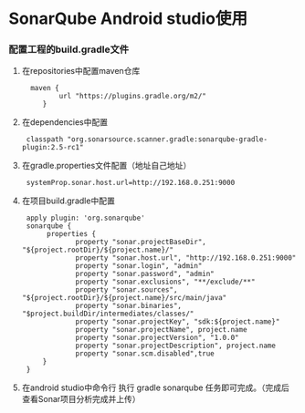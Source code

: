 # SonarQube Android studio使用
### 配置工程的build.gradle文件
1. 在repositories中配置maven仓库 
 
		 maven {
	            url "https://plugins.gradle.org/m2/"
	        }

2. 在dependencies中配置	

		classpath "org.sonarsource.scanner.gradle:sonarqube-gradle-plugin:2.5-rc1"
	 
3. 在gradle.properties文件配置（地址自己地址）
	
		systemProp.sonar.host.url=http://192.168.0.251:9000
		
		
4. 在项目build.gradle中配置

		apply plugin: 'org.sonarqube'
		sonarqube {
			 properties {
			        property "sonar.projectBaseDir", "${project.rootDir}/${project.name}/"
			        property "sonar.host.url", "http://192.168.0.251:9000"
			        property "sonar.login", "admin"
			        property "sonar.password", "admin"
			        property "sonar.exclusions", "**/exclude/**"
			        property "sonar.sources", "${project.rootDir}/${project.name}/src/main/java"
			        property "sonar.binaries", "$project.buildDir/intermediates/classes/"
			        property "sonar.projectKey", "sdk:${project.name}"
			        property "sonar.projectName", project.name
			        property "sonar.projectVersion", "1.0.0"
			        property "sonar.projectDescription", project.name
			        property "sonar.scm.disabled",true
        	}
        }
        
        
5. 在android studio中命令行 执行 gradle sonarqube 任务即可完成。（完成后查看Sonar项目分析完成并上传）